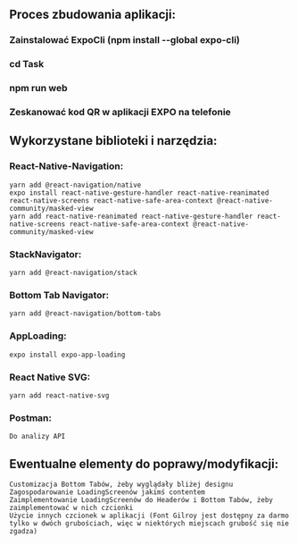 
## Proces zbudowania aplikacji:

  ### Zainstalować ExpoCli (npm install --global expo-cli)
  ### cd Task
  ### npm run web
  ### Zeskanować kod QR w aplikacji EXPO na telefonie
  
  
 ## Wykorzystane biblioteki i narzędzia:
 
  ### React-Native-Navigation:
    yarn add @react-navigation/native
    expo install react-native-gesture-handler react-native-reanimated react-native-screens react-native-safe-area-context @react-native-community/masked-view
    yarn add react-native-reanimated react-native-gesture-handler react-native-screens react-native-safe-area-context @react-native-community/masked-view
    
  ### StackNavigator:
    yarn add @react-navigation/stack
   
   ### Bottom Tab Navigator:
    yarn add @react-navigation/bottom-tabs
    
   ### AppLoading:
    expo install expo-app-loading
   
   ### React Native SVG:
    yarn add react-native-svg
    
   ### Postman:
    Do analizy API
    
    
  ## Ewentualne elementy do poprawy/modyfikacji:
  
    Customizacja Bottom Tabów, żeby wyglądały bliżej designu
    Zagospodarowanie LoadingScreenów jakimś contentem
    Zaimplementowanie LoadingScreenów do Headerów i Bottom Tabów, żeby zaimplementować w nich czcionki
    Użycie innych czcionek w aplikacji (Font Gilroy jest dostępny za darmo tylko w dwóch grubościach, więc w niektórych miejscach grubość się nie zgadza)
